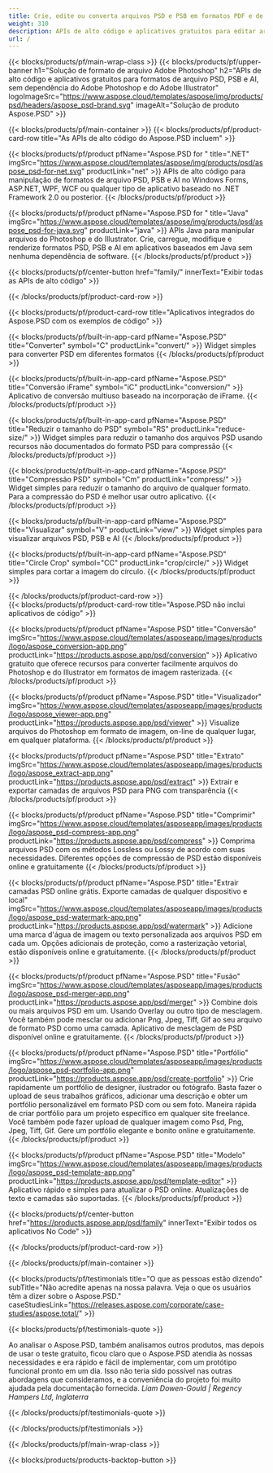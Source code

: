 ```yaml
---
title: Crie, edite ou converta arquivos PSD e PSB em formatos PDF e de imagem
weight: 310
description: APIs de alto código e aplicativos gratuitos para editar arquivos do Photoshop. Capacidade de atualizar as propriedades da camada, adicionar marcas d'água, escala de rotação Flip Crop Dithering Raster Conversion.
url: /
---
```


{{< blocks/products/pf/main-wrap-class >}}
{{< blocks/products/pf/upper-banner h1="Solução de formato de arquivo Adobe Photoshop" h2="APIs de alto código e aplicativos gratuitos para formatos de arquivo PSD, PSB e AI, sem dependência do Adobe Photoshop e do Adobe Illustrator" logoImageSrc="https://www.aspose.cloud/templates/aspose/img/products/psd/headers/aspose_psd-brand.svg" imageAlt="Solução de produto Aspose.PSD" >}}

{{< blocks/products/pf/main-container >}}
{{< blocks/products/pf/product-card-row title="As APIs de alto código do Aspose.PSD incluem" >}}

{{< blocks/products/pf/product pfName="Aspose.PSD for " title=".NET" imgSrc="https://www.aspose.cloud/templates/aspose/img/products/psd/aspose_psd-for-net.svg" productLink="net" >}}
APIs de alto código para manipulação de formatos de arquivo PSD, PSB e AI no Windows Forms, ASP.NET, WPF, WCF ou qualquer tipo de aplicativo baseado no .NET Framework 2.0 ou posterior.
{{< /blocks/products/pf/product >}}

{{< blocks/products/pf/product pfName="Aspose.PSD for " title="Java" imgSrc="https://www.aspose.cloud/templates/aspose/img/products/psd/aspose_psd-for-java.svg" productLink="java" >}}
APIs Java para manipular arquivos do Photoshop e do Illustrator. Crie, carregue, modifique e renderize formatos PSD, PSB e AI em aplicativos baseados em Java sem nenhuma dependência de software.
{{< /blocks/products/pf/product >}}

{{< blocks/products/pf/center-button href="family/" innerText="Exibir todas as APIs de alto código" >}}

{{< /blocks/products/pf/product-card-row >}}

{{< blocks/products/pf/product-card-row title="Aplicativos integrados do Aspose.PSD com os exemplos de código" >}}

{{< blocks/products/pf/built-in-app-card pfName="Aspose.PSD" title="Converter" symbol="C" productLink="convert/" >}}
Widget simples para converter PSD em diferentes formatos
{{< /blocks/products/pf/product >}}

{{< blocks/products/pf/built-in-app-card pfName="Aspose.PSD" title="Conversão iFrame" symbol="iC" productLink="conversion/" >}}
Aplicativo de conversão multiuso baseado na incorporação de iFrame.
{{< /blocks/products/pf/product >}}

{{< blocks/products/pf/built-in-app-card pfName="Aspose.PSD" title="Reduzir o tamanho do PSD" symbol="RS" productLink="reduce-size/" >}}
Widget simples para reduzir o tamanho dos arquivos PSD usando recursos não documentados do formato PSD para compressão
{{< /blocks/products/pf/product >}}

{{< blocks/products/pf/built-in-app-card pfName="Aspose.PSD" title="Compressão PSD" symbol="Cm" productLink="compress/" >}}
Widget simples para reduzir o tamanho do arquivo de qualquer formato. Para a compressão do PSD é melhor usar outro aplicativo.
{{< /blocks/products/pf/product >}}

{{< blocks/products/pf/built-in-app-card pfName="Aspose.PSD" title="Visualizar" symbol="V" productLink="view/" >}}
Widget simples para visualizar arquivos PSD, PSB e AI
{{< /blocks/products/pf/product >}}

{{< blocks/products/pf/built-in-app-card pfName="Aspose.PSD" title="Circle Crop" symbol="CC" productLink="crop/circle/" >}}
Widget simples para cortar a imagem do círculo.
{{< /blocks/products/pf/product >}}
									
{{< /blocks/products/pf/product-card-row >}}										   
{{< blocks/products/pf/product-card-row title="Aspose.PSD não inclui aplicativos de código" >}}

{{< blocks/products/pf/product pfName="Aspose.PSD" title="Conversão" imgSrc="https://www.aspose.cloud/templates/asposeapp/images/products/logo/aspose_conversion-app.png" productLink="https://products.aspose.app/psd/conversion" >}}
Aplicativo gratuito que oferece recursos para converter facilmente arquivos do Photoshop e do Illustrator em formatos de imagem rasterizada.
{{< /blocks/products/pf/product >}}

{{< blocks/products/pf/product pfName="Aspose.PSD" title="Visualizador" imgSrc="https://www.aspose.cloud/templates/asposeapp/images/products/logo/aspose_viewer-app.png" productLink="https://products.aspose.app/psd/viewer" >}}
Visualize arquivos do Photoshop em formato de imagem, on-line de qualquer lugar, em qualquer plataforma.
{{< /blocks/products/pf/product >}}

{{< blocks/products/pf/product pfName="Aspose.PSD" title="Extrato" imgSrc="https://www.aspose.cloud/templates/asposeapp/images/products/logo/aspose_extract-app.png" productLink="https://products.aspose.app/psd/extract" >}}
Extrair e exportar camadas de arquivos PSD para PNG com transparência
{{< /blocks/products/pf/product >}}

{{< blocks/products/pf/product pfName="Aspose.PSD" title="Comprimir" imgSrc="https://www.aspose.cloud/templates/asposeapp/images/products/logo/aspose_psd-compress-app.png" productLink="https://products.aspose.app/psd/compress" >}}
Comprima arquivos PSD com os métodos Lossless ou Lossy de acordo com suas necessidades. Diferentes opções de compressão de PSD estão disponíveis online e gratuitamente
{{< /blocks/products/pf/product >}}

{{< blocks/products/pf/product pfName="Aspose.PSD" title="Extrair camadas PSD online grátis. Exporte camadas de qualquer dispositivo e local" imgSrc="https://www.aspose.cloud/templates/asposeapp/images/products/logo/aspose_psd-watermark-app.png" productLink="https://products.aspose.app/psd/watermark" >}}
Adicione uma marca d'água de imagem ou texto personalizada aos arquivos PSD em cada um. Opções adicionais de proteção, como a rasterização vetorial, estão disponíveis online e gratuitamente.
{{< /blocks/products/pf/product >}}

{{< blocks/products/pf/product pfName="Aspose.PSD" title="Fusão" imgSrc="https://www.aspose.cloud/templates/asposeapp/images/products/logo/aspose_psd-merger-app.png" productLink="https://products.aspose.app/psd/merger" >}}
Combine dois ou mais arquivos PSD em um. Usando Overlay ou outro tipo de mesclagem. Você também pode mesclar ou adicionar Png, Jpeg, Tiff, Gif ao seu arquivo de formato PSD como uma camada. Aplicativo de mesclagem de PSD disponível online e gratuitamente.
{{< /blocks/products/pf/product >}}

{{< blocks/products/pf/product pfName="Aspose.PSD" title="Portfólio" imgSrc="https://www.aspose.cloud/templates/asposeapp/images/products/logo/aspose_psd-portfolio-app.png" productLink="https://products.aspose.app/psd/create-portfolio" >}}
Crie rapidamente um portfólio de designer, ilustrador ou fotógrafo. Basta fazer o upload de seus trabalhos gráficos, adicionar uma descrição e obter um portfólio personalizável em formato PSD com ou sem foto. Maneira rápida de criar portfólio para um projeto específico em qualquer site freelance. Você também pode fazer upload de qualquer imagem como Psd, Png, Jpeg, Tiff, Gif. Gere um portfólio elegante e bonito online e gratuitamente.
{{< /blocks/products/pf/product >}}

{{< blocks/products/pf/product pfName="Aspose.PSD" title="Modelo" imgSrc="https://www.aspose.cloud/templates/asposeapp/images/products/logo/aspose_psd-template-app.png" productLink="https://products.aspose.app/psd/template-editor" >}}
Aplicativo rápido e simples para atualizar o PSD online. Atualizações de texto e camadas são suportadas.
{{< /blocks/products/pf/product >}}

{{< blocks/products/pf/center-button href="https://products.aspose.app/psd/family" innerText="Exibir todos os aplicativos No Code" >}}

{{< /blocks/products/pf/product-card-row >}}

{{< /blocks/products/pf/main-container >}}

{{< blocks/products/pf/testimonials title="O que as pessoas estão dizendo" subTitle="Não acredite apenas na nossa palavra. Veja o que os usuários têm a dizer sobre o Aspose.PSD." caseStudiesLink="https://releases.aspose.com/corporate/case-studies/aspose.total/" >}}

{{< blocks/products/pf/testimonials-quote >}}
<p class="first">
 Ao analisar o Aspose.PSD, também analisamos outros produtos, mas depois de usar o teste gratuito, ficou claro que o Aspose.PSD atendia às nossas necessidades e era rápido e fácil de implementar, com um protótipo funcional pronto em um dia. Isso não teria sido possível nas outras abordagens que consideramos, e a conveniência do projeto foi muito ajudada pela documentação fornecida.
 <em>
  Liam Dowen-Gould | Regency Hampers Ltd, Inglaterra
 </em>
</p>

{{< /blocks/products/pf/testimonials-quote >}}

{{< /blocks/products/pf/testimonials >}}

{{< /blocks/products/pf/main-wrap-class >}}

{{< blocks/products/products-backtop-button >}}
